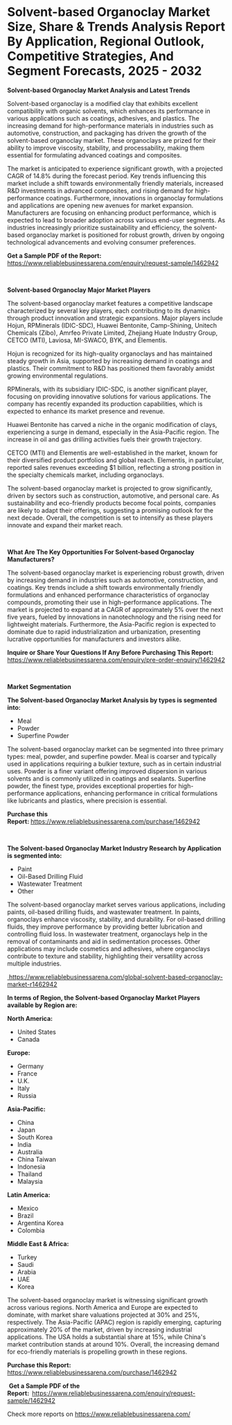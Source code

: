 <p><h1>Solvent-based Organoclay Market Size, Share & Trends Analysis Report By Application, Regional Outlook, Competitive Strategies, And Segment Forecasts, 2025 - 2032</h1></p><p><strong>Solvent-based Organoclay Market Analysis and Latest Trends</strong></p>
<p><p>Solvent-based organoclay is a modified clay that exhibits excellent compatibility with organic solvents, which enhances its performance in various applications such as coatings, adhesives, and plastics. The increasing demand for high-performance materials in industries such as automotive, construction, and packaging has driven the growth of the solvent-based organoclay market. These organoclays are prized for their ability to improve viscosity, stability, and processability, making them essential for formulating advanced coatings and composites.</p><p>The market is anticipated to experience significant growth, with a projected CAGR of 14.8% during the forecast period. Key trends influencing this market include a shift towards environmentally friendly materials, increased R&D investments in advanced composites, and rising demand for high-performance coatings. Furthermore, innovations in organoclay formulations and applications are opening new avenues for market expansion. Manufacturers are focusing on enhancing product performance, which is expected to lead to broader adoption across various end-user segments. As industries increasingly prioritize sustainability and efficiency, the solvent-based organoclay market is positioned for robust growth, driven by ongoing technological advancements and evolving consumer preferences.</p></p>
<p><strong>Get a Sample PDF of the Report:&nbsp;</strong> <a href="https://www.reliablebusinessarena.com/enquiry/request-sample/1462942?utm_campaign=1841&utm_medium=2&utm_source=Github&utm_content=ia&utm_term=03022025&utm_id=solvent-based-organoclay">https://www.reliablebusinessarena.com/enquiry/request-sample/1462942</a></p>
<p>&nbsp;</p>
<p><strong>Solvent-based Organoclay Major Market Players</strong></p>
<p><p>The solvent-based organoclay market features a competitive landscape characterized by several key players, each contributing to its dynamics through product innovation and strategic expansions. Major players include Hojun, RPMinerals (IDIC-SDC), Huawei Bentonite, Camp-Shining, Unitech Chemicals (Zibo), Amrfeo Private Limited, Zhejiang Huate Industry Group, CETCO (MTI), Laviosa, MI-SWACO, BYK, and Elementis.</p><p>Hojun is recognized for its high-quality organoclays and has maintained steady growth in Asia, supported by increasing demand in coatings and plastics. Their commitment to R&D has positioned them favorably amidst growing environmental regulations. </p><p>RPMinerals, with its subsidiary IDIC-SDC, is another significant player, focusing on providing innovative solutions for various applications. The company has recently expanded its production capabilities, which is expected to enhance its market presence and revenue.</p><p>Huawei Bentonite has carved a niche in the organic modification of clays, experiencing a surge in demand, especially in the Asia-Pacific region. The increase in oil and gas drilling activities fuels their growth trajectory.</p><p>CETCO (MTI) and Elementis are well-established in the market, known for their diversified product portfolios and global reach. Elementis, in particular, reported sales revenues exceeding $1 billion, reflecting a strong position in the specialty chemicals market, including organoclays.</p><p>The solvent-based organoclay market is projected to grow significantly, driven by sectors such as construction, automotive, and personal care. As sustainability and eco-friendly products become focal points, companies are likely to adapt their offerings, suggesting a promising outlook for the next decade. Overall, the competition is set to intensify as these players innovate and expand their market reach.</p></p>
<p>&nbsp;</p>
<p><strong>What Are The Key Opportunities For Solvent-based Organoclay Manufacturers?</strong></p>
<p><p>The solvent-based organoclay market is experiencing robust growth, driven by increasing demand in industries such as automotive, construction, and coatings. Key trends include a shift towards environmentally friendly formulations and enhanced performance characteristics of organoclay compounds, promoting their use in high-performance applications. The market is projected to expand at a CAGR of approximately 5% over the next five years, fueled by innovations in nanotechnology and the rising need for lightweight materials. Furthermore, the Asia-Pacific region is expected to dominate due to rapid industrialization and urbanization, presenting lucrative opportunities for manufacturers and investors alike.</p></p>
<p><strong>Inquire or Share Your Questions If Any Before Purchasing This Report:</strong> <a href="https://www.reliablebusinessarena.com/enquiry/pre-order-enquiry/1462942?utm_campaign=1841&utm_medium=2&utm_source=Github&utm_content=ia&utm_term=03022025&utm_id=solvent-based-organoclay">https://www.reliablebusinessarena.com/enquiry/pre-order-enquiry/1462942</a></p>
<p>&nbsp;</p>
<p><strong>Market Segmentation</strong></p>
<p><strong>The Solvent-based Organoclay Market Analysis by types is segmented into:</strong></p>
<p><ul><li>Meal</li><li>Powder</li><li>Superfine Powder</li></ul></p>
<p><p>The solvent-based organoclay market can be segmented into three primary types: meal, powder, and superfine powder. Meal is coarser and typically used in applications requiring a bulkier texture, such as in certain industrial uses. Powder is a finer variant offering improved dispersion in various solvents and is commonly utilized in coatings and sealants. Superfine powder, the finest type, provides exceptional properties for high-performance applications, enhancing performance in critical formulations like lubricants and plastics, where precision is essential.</p></p>
<p><strong>Purchase this Report:&nbsp;</strong><a href="https://www.reliablebusinessarena.com/purchase/1462942?utm_campaign=1841&utm_medium=2&utm_source=Github&utm_content=ia&utm_term=03022025&utm_id=solvent-based-organoclay">https://www.reliablebusinessarena.com/purchase/1462942</a></p>
<p>&nbsp;</p>
<p><strong>The Solvent-based Organoclay Market Industry Research by Application is segmented into:</strong></p>
<p><ul><li>Paint</li><li>Oil-Based Drilling Fluid</li><li>Wastewater Treatment</li><li>Other</li></ul></p>
<p><p>The solvent-based organoclay market serves various applications, including paints, oil-based drilling fluids, and wastewater treatment. In paints, organoclays enhance viscosity, stability, and durability. For oil-based drilling fluids, they improve performance by providing better lubrication and controlling fluid loss. In wastewater treatment, organoclays help in the removal of contaminants and aid in sedimentation processes. Other applications may include cosmetics and adhesives, where organoclays contribute to texture and stability, highlighting their versatility across multiple industries.</p></p>
<p><a href="https://www.reliablebusinessarena.com/global-solvent-based-organoclay-market-r1462942?utm_campaign=1841&utm_medium=2&utm_source=Github&utm_content=ia&utm_term=03022025&utm_id=solvent-based-organoclay">&nbsp;https://www.reliablebusinessarena.com/global-solvent-based-organoclay-market-r1462942</a></p>
<p><strong>In terms of Region, the Solvent-based Organoclay Market Players available by Region are:</strong></p>
<p>
    <p> <strong> North America: </strong>
        <ul>
            <li>United States</li>
            <li>Canada</li>
        </ul>
        </p> 
    <p> <strong> Europe: </strong>
        <ul>
            <li>Germany</li>
            <li>France</li>
            <li>U.K.</li>
            <li>Italy</li>
            <li>Russia</li>
        </ul>
        </p> 
    <p> <strong> Asia-Pacific: </strong>
        <ul>
            <li>China</li>
            <li>Japan</li>
            <li>South Korea</li>
            <li>India</li>
            <li>Australia</li>
            <li>China Taiwan</li>
            <li>Indonesia</li>
            <li>Thailand</li>
            <li>Malaysia</li>
        </ul>
        </p> 
    <p> <strong> Latin America: </strong>
        <ul>
            <li>Mexico</li>
            <li>Brazil</li>
            <li>Argentina Korea</li>
            <li>Colombia</li>
        </ul>
        </p> 
    <p> <strong> Middle East & Africa: </strong>
        <ul>
            <li>Turkey</li>
            <li>Saudi</li>
            <li>Arabia</li>
            <li>UAE</li>
            <li>Korea</li>
        </ul>
    </p>
    </p>
<p><p>The solvent-based organoclay market is witnessing significant growth across various regions. North America and Europe are expected to dominate, with market share valuations projected at 30% and 25%, respectively. The Asia-Pacific (APAC) region is rapidly emerging, capturing approximately 20% of the market, driven by increasing industrial applications. The USA holds a substantial share at 15%, while China's market contribution stands at around 10%. Overall, the increasing demand for eco-friendly materials is propelling growth in these regions.</p></p>
<p><strong>Purchase this Report: </strong><a href="https://www.reliablebusinessarena.com/purchase/1462942?utm_campaign=1841&utm_medium=2&utm_source=Github&utm_content=ia&utm_term=03022025&utm_id=solvent-based-organoclay">https://www.reliablebusinessarena.com/purchase/1462942</a></p>
<p>&nbsp;<strong>Get a Sample PDF of the Report:&nbsp;&nbsp;</strong><a href="https://www.reliablebusinessarena.com/enquiry/request-sample/1462942?utm_campaign=1841&utm_medium=2&utm_source=Github&utm_content=ia&utm_term=03022025&utm_id=solvent-based-organoclay">https://www.reliablebusinessarena.com/enquiry/request-sample/1462942</a></p>
<p><strong></strong></p>
<p>Check more reports on <a href="https://www.reliablebusinessarena.com/?utm_campaign=1841&utm_medium=2&utm_source=Github&utm_content=ia&utm_term=03022025&utm_id=solvent-based-organoclay">https://www.reliablebusinessarena.com/</a></p>